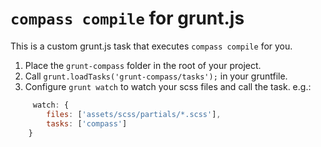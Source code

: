 # `compass compile` for grunt.js

This is a custom grunt.js task that executes `compass compile` for you.

1. Place the `grunt-compass` folder in the root of your project.
2. Call `grunt.loadTasks('grunt-compass/tasks');` in your gruntfile.
3. Configure `grunt watch` to watch your scss files and call the task.
e.g.:

````javascript
     watch: {
        files: ['assets/scss/partials/*.scss'],
        tasks: ['compass']
    }
````